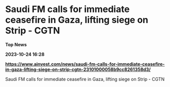 # Saudi FM calls for immediate ceasefire in Gaza, lifting siege on Strip - CGTN
**Top News**

**2023-10-24 16:28**

**https://www.ainvest.com/news/saudi-fm-calls-for-immediate-ceasefire-in-gaza-lifting-siege-on-strip-cgtn-23101000058b9cc8261358d3/**

Saudi FM calls for immediate ceasefire in Gaza, lifting siege on Strip - CGTN